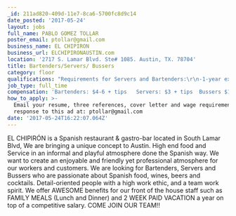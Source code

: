 ```yaml
---
_id: 211ad820-409d-11e7-8ca6-5700fc8d9c14
date_posted: '2017-05-24'
layout: jobs
full_name: PABLO GOMEZ TOLLAR
poster_email: ptollar@gmail.com
business_name: EL CHIPIRON
business_url: ELCHIPIRONAUSTIN.com
location: '2717 S. Lamar Blvd. Ste# 1085. Austin, TX. 78704'
title: Bartenders/Servers/ Bussers
category: floor
qualifications: "Requirements for Servers and Bartenders:\r\n-1-year experience in full service restaurants.\r\n-TABC Certification and state approved food handler permit, registered with the City of Austin.\r\n-Proven history of ability to work well within a team structure.\r\n-Proficient communication in English. Spanish is a plus."
job_type: full_time
compensation: 'Bartenders: $4-6 + tips   Servers: $3 + tips  Bussers $12'
how_to_apply: >-
  Email your resume, three references, cover letter and wage requirements in
  response to this ad at: ptollar@gmail.com
date: '2017-05-24T16:22:07.064Z'
---
```

EL CHIPIRÓN is a Spanish restaurant & gastro-bar located in South Lamar Blvd, We are bringing a unique concept to Austin. High end food and Service in an informal and playful atmosphere done the Spanish way. We want to create an enjoyable and friendly yet professional atmosphere for our workers and customers.
We are looking for Bartenders, Servers and Bussers who are passionate about Spanish food, wines, beers and cocktails. Detail-oriented people with a high work ethic, and a team work spirit.
We offer AWESOME benefits for our front of the house staff such as FAMILY MEALS (Lunch and Dinner) and 2 WEEK PAID VACATION a year on top of a competitive salary.
COME JOIN OUR TEAM!!
